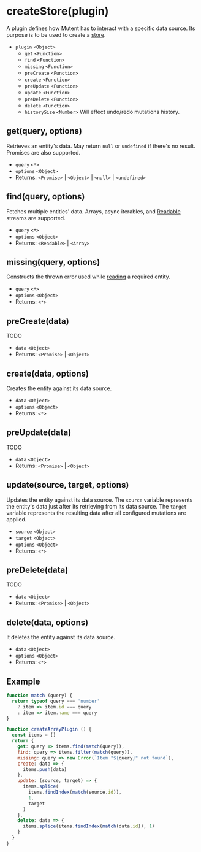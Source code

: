 # createStore(plugin)

A plugin defines how Mutent has to interact with a specific data source. Its purpose is to be used to create a [store](store.md).

- `plugin` `<Object>`
  - `get` `<Function>`
  - `find` `<Function>`
  - `missing` `<Function>`
  - `preCreate` `<Function>`
  - `create` `<Function>`
  - `preUpdate` `<Function>`
  - `update` `<Function>`
  - `preDelete` `<Function>`
  - `delete` `<Function>`
  - `historySize` `<Number>` Will effect undo/redo mutations history.

## get(query, options)

Retrieves an entity's data. May return `null` or `undefined` if there's no result. Promises are also supported.

- `query` `<*>`
- `options` `<Object>`
- Returns: `<Promise>` | `<Object>` | `<null>` | `<undefined>`

## find(query, options)

Fetches multiple entities' data. Arrays, async iterables, and [Readable](https://nodejs.org/api/stream.html#stream_implementing_a_readable_stream) streams are supported.

- `query` `<*>`
- `options` `<Object>`
- Returns: `<Readable>` | `<Array>`

## missing(query, options)

Constructs the thrown error used while [reading](store.md#readquery) a required entity.

- `query` `<*>`
- `options` `<Object>`
- Returns: `<*>`

## preCreate(data)

TODO

- `data` `<Object>`
- Returns: `<Promise>` | `<Object>`

## create(data, options)

Creates the entity against its data source.

- `data` `<Object>`
- `options` `<Object>`
- Returns: `<*>`

## preUpdate(data)

TODO

- `data` `<Object>`
- Returns: `<Promise>` | `<Object>`

## update(source, target, options)

Updates the entity against its data source. The `source` variable represents the entity's data just after its retrieving from its data source.  The `target` variable represents the resulting data after all configured mutations are applied.

- `source` `<Object>`
- `target` `<Object>`
- `options` `<Object>`
- Returns: `<*>`

## preDelete(data)

TODO

- `data` `<Object>`
- Returns: `<Promise>` | `<Object>`

## delete(data, options)

It deletes the entity against its data source.

- `data` `<Object>`
- `options` `<Object>`
- Returns: `<*>`

## Example

```javascript
function match (query) {
  return typeof query === 'number'
    ? item => item.id === query
    : item => item.name === query
}

function createArrayPlugin () {
  const items = []
  return {
    get: query => items.find(match(query)),
    find: query => items.filter(match(query)),
    missing: query => new Error(`Item "${query}" not found`),
    create: data => {
      items.push(data)
    },
    update: (source, target) => {
      items.splice(
        items.findIndex(match(source.id)),
        1,
        target
      )
    },
    delete: data => {
      items.splice(items.findIndex(match(data.id)), 1)
    }
  }
}
```
